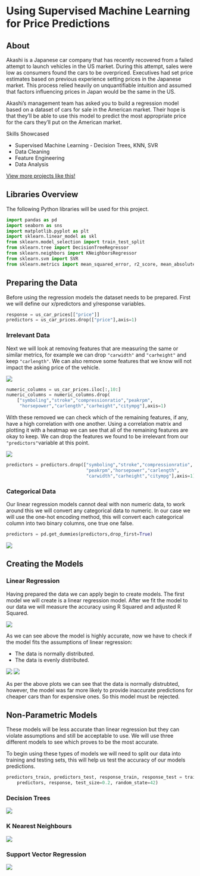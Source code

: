 # Using Supervised Machine Learning for Price Predictions

## About

Akashi is a Japanese car company that has recently recovered from a failed attempt to launch vehicles in the US market. During this attempt, sales were low as consumers found the cars to be overpriced. Executives had set price estimates based on previous experience setting prices in the Japanese market. This process relied heavily on unquantifiable intuition and assumed that factors influencing prices in Japan would be the same in the US.

Akashi’s management team has asked you to build a regression model based on a dataset of cars for sale in the American market. Their hope is that they’ll be able to use this model to predict the most appropriate price for the cars they’ll put on the American market.

Skills Showcased

-   Supervised Machine Learning - Decision Trees, KNN, SVR
-   Data Cleaning
-   Feature Engineering
-   Data Analysis

[View more projects like this!](https://cian-murray-doyle.github.io/)

## Libraries Overview

The following Python libraries will be used for this project.

``` python
import pandas as pd
import seaborn as sns
import matplotlib.pyplot as plt
import sklearn.linear_model as skl 
from sklearn.model_selection import train_test_split
from sklearn.tree import DecisionTreeRegressor
from sklearn.neighbors import KNeighborsRegressor
from sklearn.svm import SVR
from sklearn.metrics import mean_squared_error, r2_score, mean_absolute_error
```

## Preparing the Data

Before using the regression models the dataset needs to be prepared. First we will define our x/predictors and y/response variables.

``` python
response = us_car_prices[["price"]]
predictors = us_car_prices.drop(["price"],axis=1)
```

### Irrelevant Data

Next we will look at removing features that are measuring the same or similar metrics, for example we can drop `"carwidth"` and `"carheight"` and keep `"carlength"`. We can also remove some features that we know will not impact the asking price of the vehicle.

![](images/data_vis.PNG)

``` python
numeric_columns = us_car_prices.iloc[:,10:]
numeric_columns = numeric_columns.drop(
    ["symboling","stroke","compressionratio","peakrpm",
     "horsepower","carlength","carheight","citympg"],axis=1)
```

With these removed we can check which of the remaining features, if any, have a high correlation with one another. Using a correlation matrix and plotting it with a heatmap we can see that all of the remaining features are okay to keep. We can drop the features we found to be irrelevant from our `"predictors"`variable at this point.

![](images/corr_map.png)

``` python
predictors = predictors.drop(["symboling","stroke","compressionratio",
                              "peakrpm","horsepower","carlength",
                              "carwidth","carheight","citympg"],axis=1)
```

### Categorical Data

Our linear regression models cannot deal with non numeric data, to work around this we will convert any categorical data to numeric. In our case we will use the one-hot encoding method, this will convert each categorical column into two binary columns, one true one false.

``` python
predictors = pd.get_dummies(predictors,drop_first=True)
```

![](images/one_hot_tbl.PNG)

## Creating the Models

### Linear Regression

Having prepared the data we can apply begin to create models. The first model we will create is a linear regression model. After we fit the model to our data we will measure the accuracy using R Squared and adjusted R Squared.

![](images/lin_scores.png)

As we can see above the model is highly accurate, now we have to check if the model fits the assumptions of linear regression:

-   The data is normally distributed.
-   The data is evenly distributed.

![](images/resid_dist.png) ![](images/hmsce_plot.png)

As per the above plots we can see that the data is normally distrubted, however, the model was far more likely to provide inaccurate predictions for cheaper cars than for expensive ones. So this model must be rejected.

## Non-Parametric Models

These models will be less accurate than linear regression but they can violate assumptions and still be acceptable to use. We will use three different models to see which proves to be the most accurate.

To begin using these types of models we will need to split our data into training and testing sets, this will help us test the accuracy of our models predictions.

``` python
predictors_train, predictors_test, response_train, response_test = train_test_split(
    predictors, response, test_size=0.2, random_state=42)
```

### Decision Trees

![](images/dec_tree_score.PNG)

### K Nearest Neighbours

![](images/knn_score.PNG)

### Support Vector Regression

![](images/svr_score.PNG)
